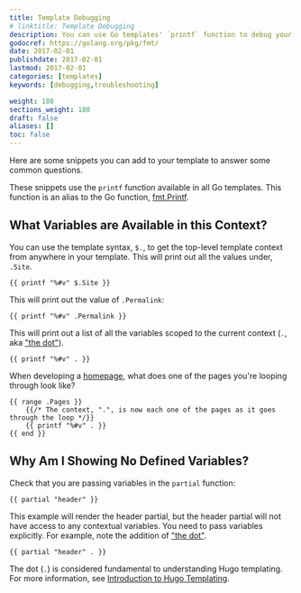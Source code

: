 ```yaml
---
title: Template Debugging
# linktitle: Template Debugging
description: You can use Go templates' `printf` function to debug your Hugo  templates. These snippets provide a quick and easy visualization of the variables available to you in different contexts.
godocref: https://golang.org/pkg/fmt/
date: 2017-02-01
publishdate: 2017-02-01
lastmod: 2017-02-01
categories: [templates]
keywords: [debugging,troubleshooting]

weight: 180
sections_weight: 180
draft: false
aliases: []
toc: false
---
```


Here are some snippets you can add to your template to answer some common questions.

These snippets use the `printf` function available in all Go templates.  This function is an alias to the Go function, [fmt.Printf](https://golang.org/pkg/fmt/).

## What Variables are Available in this Context?

You can use the template syntax, `$.`, to get the top-level template context from anywhere in your template. This will print out all the values under, `.Site`.

```
{{ printf "%#v" $.Site }}
```

This will print out the value of `.Permalink`:


```
{{ printf "%#v" .Permalink }}
```


This will print out a list of all the variables scoped to the current context
(`.`, aka ["the dot"][tempintro]).


```
{{ printf "%#v" . }}
```


When developing a [homepage][], what does one of the pages you're looping through look like?

```
{{ range .Pages }}
    {{/* The context, ".", is now each one of the pages as it goes through the loop */}}
    {{ printf "%#v" . }}
{{ end }}
```

## Why Am I Showing No Defined Variables?

Check that you are passing variables in the `partial` function:

```
{{ partial "header" }}
```

This example will render the header partial, but the header partial will not have access to any contextual variables. You need to pass variables explicitly. For example, note the addition of ["the dot"][tempintro].

```
{{ partial "header" . }}
```

The dot (`.`) is considered fundamental to understanding Hugo templating. For more information, see [Introduction to Hugo Templating][tempintro].

[homepage]: /templates/homepage/
[tempintro]: /templates/introduction/
